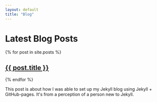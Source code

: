 ```yaml
---
layout: default
title: "Blog"
---
```


# Latest Blog Posts

{% for post in site.posts %}
  <h2><a href="{{ site.baseurl }}{{ post.url }}">{{ post.title }}</a></h2>  
{% endfor %}
<p>This post is about how I was able to set up my Jekyll blog using Jekyll + GitHub-pages. It's from a perception of a person new to Jekyll.</p>

